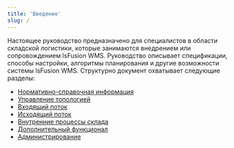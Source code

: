 ```yaml
---
title: 'Введение'
slug: /
---
```


Настоящее руководство предназначено для специалистов в области складской логистики, 
которые занимаются внедрением или сопровождением lsFusion WMS. Руководство описывает спецификации, способы настройки, 
алгоритмы планирования и другие возможности системы lsFusion WMS. Структурно документ охватывает следующие разделы:
- [Нормативно-справочная информация](../masterdata/masterdata.md)
- [Управление топологией](../topology/topology.md)
- [Входящий поток](../incoming/incoming.md)
- [Исходящий поток](../outgoing/outgoing.md)
- [Внутренние процессы склада](../stock/stock.md)
- [Дополнительный функционал](../additional/additional.md)
- [Администрирование](../administration/administration.md)

